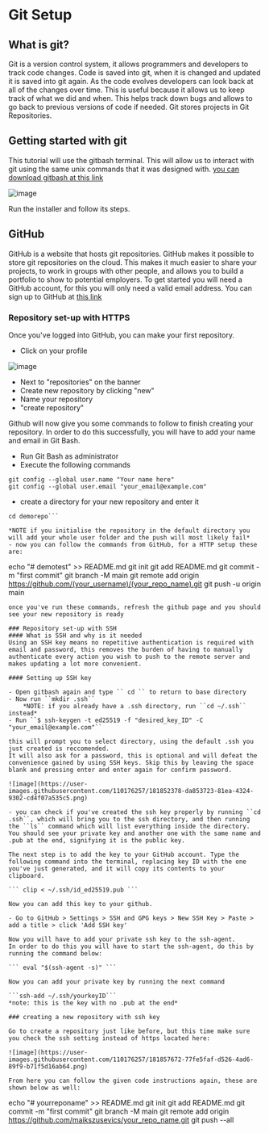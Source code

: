 # Git Setup
## What is git?
Git is a version control system, it allows programmers and developers to track code changes. 
Code is saved into git, when it is changed and updated it is saved into git again. As the code evolves developers can look back at all of the changes over time. 
This is useful because it allows us to keep track of what we did and when. This helps track down bugs and allows to go back to previous versions of code if needed. 
Git stores projects in Git Repositories.
## Getting started with git
This tutorial will use the gitbash terminal. This will allow us to interact with git using the
same unix commands that it was designed with. 
[you can download gitbash at this link](https://git-scm.com/downloads)

![image](https://user-images.githubusercontent.com/110176257/181838897-396365da-40e9-44f9-9b3a-7ca41dc37dab.png)


Run the installer and follow its steps.
## GitHub

GitHub is a website that hosts git repositories. GitHub makes it possible to store git repositories on the cloud.
This makes it much easier to share your projects, to work in groups with other people, and allows you to build a portfolio to show to potential employers.
To get started you will need a GitHub account, for this you will only need a valid email address.
You can sign up to GitHub at [this link](https://github.com/signup)

### Repository set-up with HTTPS
Once you've logged into GitHub, you can make your first repository.
- Click on your profile

![image](https://user-images.githubusercontent.com/110176257/181841475-7419e5d0-6e07-48f7-a043-57deca849464.png)

- Next to "repositories" on the banner
- Create new repository by clicking "new"
- Name your repository 
- "create repository"

Github will now give you some commands to follow to finish creating your repository.
In order to do this successfully, you will have to add your name and email in Git Bash.

- Run Git Bash as administrator
- Execute the following commands
```
git config --global user.name "Your name here"
git config --global user.email "your_email@example.com"
```
- create a directory for your new repository and enter it
```mkdir demorepo
cd demorepo``` 

*NOTE if you initialise the repository in the default directory you will add your whole user folder and the push will most likely fail*
- now you can follow the commands from GitHub, for a HTTP setup these are:
```
echo "# demotest" >> README.md
git init
git add README.md
git commit -m "first commit"
git branch -M main
git remote add origin https://github.com/(your_username)/(your_repo_name).git
git push -u origin main
```
once you've run these commands, refresh the github page and you should see your new repository is ready

### Repository set-up with SSH
#### What is SSH and why is it needed
Using an SSH key means no repetitive authentication is required with email and password, this removes the burden of having to manually authenticate every action you wish to push to the remote server and makes updating a lot more convenient.

#### Setting up SSH key 

- Open gitbash again and type `` cd `` to return to base directory
- Now run ``mkdir .ssh``   
    *NOTE: if you already have a .ssh directory, run ``cd ~/.ssh`` instead*
- Run ``$ ssh-keygen -t ed25519 -f "desired_key_ID" -C "your_email@example.com"``

this will prompt you to select directory, using the default .ssh you just created is reccomended.
It will also ask for a password, this is optional and will defeat the convenience gained by using SSH keys. Skip this by leaving the space blank and pressing enter and enter again for confirm password.

![image](https://user-images.githubusercontent.com/110176257/181852378-da853723-81ea-4324-9302-cd4f07a535c5.png)

- you can check if you've created the ssh key properly by running ``cd .ssh``, which will bring you to the ssh directory, and then running the ``ls`` command which will list everything inside the directory. You should see your private key and another one with the same name and .pub at the end, signifying it is the public key.

The next step is to add the key to your GitHub account. Type the following command into the terminal, replacing key ID with the one you've just generated, and it will copy its contents to your clipboard.

``` clip < ~/.ssh/id_ed25519.pub ```

Now you can add this key to your github.

- Go to GitHub > Settings > SSH and GPG keys > New SSH Key > Paste > add a title > click 'Add SSH key'

Now you will have to add your private ssh key to the ssh-agent.
In order to do this you will have to start the ssh-agent, do this by running the command below:

``` eval "$(ssh-agent -s)" ```

Now you can add your private key by running the next command 

```ssh-add ~/.ssh/yourkeyID```
*note: this is the key with no .pub at the end*

### creating a new repository with ssh key

Go to create a repository just like before, but this time make sure you check the ssh setting instead of https located here:

![image](https://user-images.githubusercontent.com/110176257/181857672-77fe5faf-d526-4ad6-89f9-b71f5d16ab64.png)

From here you can follow the given code instructions again, these are shown below as well:

```
echo "# yourreponame" >> README.md
git init
git add README.md
git commit -m "first commit"
git branch -M main
git remote add origin https://github.com/maikszusevics/your_repo_name.git
git push --all
```

